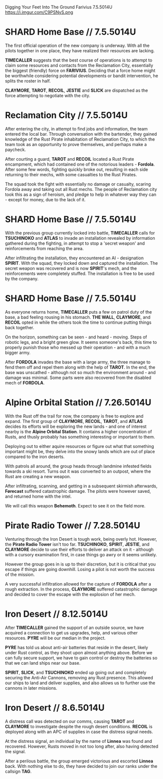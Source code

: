 Digging Your Feet Into The Ground
Farivius
7.5.5014U
https://i.imgur.com/C9PSNyS.png

# SHARD Home Base // 7.5.5014U

The first official operation of the new company is underway. With all the pilots together in one place, they have realized their resources are lacking.

**TIMECALLER** suggests that the best course of operations is to attempt to claim some resources and contacts from the Reclamation City, essentially the biggest (friendly) force on **FARIVIUS**. Deciding that a force home might be worthwhile considering potential developments or bandit intervention, he splits the roster in half.

**CLAYMORE**, **TAROT**, **RECOIL**, **JESTIE** and **SLICK** are dispatched as the force attempting to negotiate with the city.

# Reclamation City // 7.5.5014U

After entering the city, in attempt to find jobs and information, the team entered the local bar. Through conversation with the bartender, they gained knowledge of the Rust Pirate inhabitation of Reclamation City, to which the team took as an opportunity to prove themselves, and perhaps make a paycheck.

After courting a guard, **TAROT** and **RECOIL** located a Rust Pirate encampment, which had contained one of the notorious leaders - **Fordola**. After some few words, fighting quickly broke out, resulting in each side returning to their mechs, with some casualties to the Rust Pirates.

The squad took the fight with essentially no damage or casualty, scaring Fordola away and taking out all Rust mechs. The people of Reclamation city took this as a sign of heroism, and pledge to help in whatever way they can - except for money, due to the lack of it.

# SHARD Home Base // 7.5.5014U

With the previous group currently locked into battle, **TIMECALLER** calls for **TSUCHINOKO** and **ATLAS** to invade an installation revealed by information gathered during the fighting, in attempt to stop a 'secret weapon' and reinforcements from reaching the area.

After infiltrating the installation, they encountered an AI - designation **SPIRIT**. With the squad, they locked down and captured the installation. The secret weapon was recovered and is now **SPIRIT**'s mech, and the reinforcements were completely stuffed. The installation is free to be used by the company.

# SHARD Home Base // 7.5.5014U

As everyone returns home, **TIMECALLER** puts a few on patrol duty of the base, a bad feeling rousing in his stomach. **THE WALL**, **CLAYMORE**, and **RECOIL** opted in while the others took the time to continue putting things back together.

On the horizon, something can be seen - and heard - moving. Steps of robotic legs, and a bright green glow. It seems someone's back, this time to properly punish those who messed up their operation - and with a much bigger army.

After **FORDOLA** invades the base with a large army, the three manage to fend them off and repel them along with the help of **TAROT**. In the end, the base was unscathed - although not so much the environment around - and damage was minimal. Some parts were also recovered from the disabled mech of **FORDOLA**.

# Alpine Orbital Station // 7.26.5014U

With the Rust off the trail for now, the company is free to explore and expand. The first group of **CLAYMORE**, **RECOIL**, **TAROT**, and **ATLAS** decides its efforts will be exploring the new lands - and one of interest nearby is the **Alpine Orbital Station**. It contains a higher concentration of Rusts, and thusly probably has something interesting or important to them.

Deploying out to either aquire resources or figure out what that something important might be, they delve into the snowy lands which are out of place compared to the iron deserts.

With patrols all around, the group heads through landmine infested fields towards a ski resort. Turns out it was converted to an outpost, where the Rust are creating a new weapon.

After infiltrating, scanning, and getting in a subsequent skirmish afterwards, **Førecast** suffered catastrophic damage. The pilots were however saved, and returned home with the intel.

We will call this weapon **Behemoth**. Expect to see it on the field more.

# Pirate Radio Tower // 7.28.5014U

Venturing through the Iron Desert is tough work, being overly hot. However, the **Pirate Radio Tower** isn't too far. **TSUCHINOKO**, **SPIRIT**, **JESTIE**, and **CLAYMORE** decide to use their efforts to deliver an attack on it - although with a cursory examination first, in case things go awry or it seems unlikely.

However the group goes in is up to their discretion, but it is critical that you escape if things are going downhill. Losing a pilot is not worth the success of the mission.

A very successful infiltration allowed for the capture of **FORDOLA** after a rough extraction. In the process, **CLAYMORE** suffered catastrophic damage and decided to cover the escape with the explosion of her mech.

# ‏Iron Desert // 8.12.5014U

After **TIMECALLER** gained the support of an outside source, we have acquired a connection to get us upgrades, help, and various other resources. **PYRE** will be our median in the project.

**PYRE** has told us about anti-air batteries that reside in the desert, likely under Rust control, as they shoot upon almost anything above. Before we can fully secure support, we have to gain control or destroy the batteries so that we can land ships near our base.

**SPIRIT**, **SLICK**, and **TSUCHINOKO** ended up going out and completely securing the Anti-Air Cannons, removing any Rust presence. This allowed our ships to land and deliver supplies, and also allows us to further use the cannons in later missions.

# Iron Desert // 8.6.5014U

A distress call was detected on our comms, causing **TAROT** and **CLAYMORE** to investigate despite the rough desert conditions. **RECOIL** is deployed along with an APC of supplies in case the distress signal needs.

At the distress signal, an individual by the name of **Linnea** was found and recovered. However, Rusts moved in not too long after, also having detected the signal.

After a perilous battle, the group emerged victorious and escorted **Linnea** back. With nothing else to do, they have decided to join our ranks under the callsign **TAG**. 